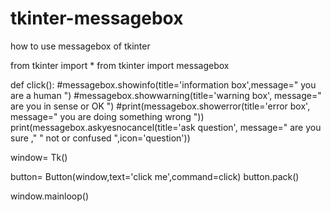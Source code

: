 # tkinter-messagebox
how to use messagebox of tkinter 

from tkinter import *
from tkinter import messagebox

def click():
    #messagebox.showinfo(title='information box',message=" you are a human ")
    #messagebox.showwarning(title='warning box', message=" are you in sense or OK ")
    #print(messagebox.showerror(title='error box', message=" you are doing something wrong "))
     print(messagebox.askyesnocancel(title='ask question', message=" are you sure ,"
                                                                   " not or confused ",icon='question'))




window= Tk()

button= Button(window,text='click me',command=click)
button.pack()

window.mainloop()
